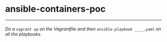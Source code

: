 # ansible-containers-poc

---
###### Do a `vagrant up` on the Vagrantfile and then `ansible-playbook ____.yaml` on all the playbooks.
